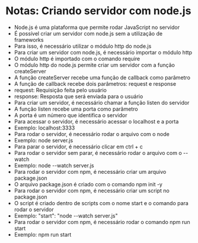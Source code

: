 
# Notas: Criando servidor com node.js
- Node.js é uma plataforma que permite rodar JavaScript no servidor
- É possível criar um servidor com node.js sem a utilização de frameworks
- Para isso, é necessário utilizar o módulo http do node.js
- Para criar um servidor com node.js, é necessário importar o módulo http
- O módulo http é importado com o comando require
- O módulo http do node.js permite criar um servidor com a função createServer
- A função createServer recebe uma função de callback como parâmetro
- A função de callback recebe dois parâmetros: request e response
- request: Requisição feita pelo usuário
- response: Resposta que será enviada para o usuário
- Para criar um servidor, é necessário chamar a função listen do servidor
- A função listen recebe uma porta como parâmetro
- A porta é um número que identifica o servidor
- Para acessar o servidor, é necessário acessar o localhost e a porta
- Exemplo: localhost:3333
- Para rodar o servidor, é necessário rodar o arquivo com o node
- Exemplo: node server.js
- Para parar o servidor, é necessário clicar em ctrl + c
- Para rodar o servidor sem parar, é necessário rodar o arquivo com o --watch
- Exemplo: node --watch server.js
- Para rodar o servidor com npm, é necessário criar um arquivo package.json
- O arquivo package.json é criado com o comando npm init -y
- Para rodar o servidor com npm, é necessário criar um script no package.json
- O script é criado dentro de scripts com o nome start e o comando para rodar o servidor
- Exemplo: "start": "node --watch server.js"
- Para rodar o servidor com npm, é necessário rodar o comando npm run start
- Exemplo: npm run start


